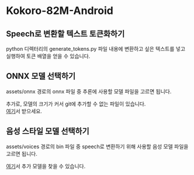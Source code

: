 # Kokoro-82M-Android
## Speech로 변환할 텍스트 토큰화하기
python 디렉터리의 generate_tokens.py 파일 내용에 변환하고 싶은 텍스트를 넣고 실행하여 토큰 배열을 얻을 수 있습니다.

## ONNX 모델 선택하기
assets/onnx 경로의 onnx 파일 중 추론에 사용할 모델 파일을 고르면 됩니다.

추가로, 모델의 크기가 커서 git에 추가할 수 없는 파일이 있습니다.  
[여기](https://huggingface.co/onnx-community/Kokoro-82M-ONNX/tree/main/onnx)서 받으세요.

## 음성 스타일 모델 선택하기
assets/voices 경로의 bin 파일 중 speech로 변환하기 위해 사용할 음성 모델 파일을 고르면 됩니다.

[여기](https://huggingface.co/onnx-community/Kokoro-82M-ONNX/tree/main/voices)서 추가 모델을 찾을 수 있습니다.
